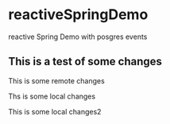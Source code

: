 # reactiveSpringDemo
reactive Spring Demo  with posgres events 

## This is a test of some changes
This is some remote changes

Ths is some local changes

This is some local changes2
